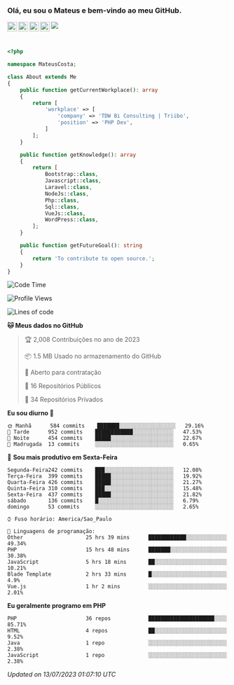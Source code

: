 
### Olá, eu sou o Mateus e bem-vindo ao meu GitHub.

<a href="https://costamateus.com.br/">
  <img align="left" alt="MLC" width="22px" src="https://www.costamateus.com.br/favicon.ico" />
</a>
<a href="https://www.linkedin.com/in/costamateus6/">
  <img align="left" alt="LinkedIn Mateus" width="22px" src="https://cdn.jsdelivr.net/npm/simple-icons@v3/icons/linkedin.svg" />
</a>
<a href="https://www.instagram.com/mateuslc6/">
  <img align="left" alt="Instagram Mateus" width="22px" src="https://cdn.jsdelivr.net/npm/simple-icons@v3/icons/instagram.svg" />
</a>
<a href="https://www.facebook.com/costamateus6/">
  <img align="left" alt="Facebook Mateus" width="22px" src="https://cdn.jsdelivr.net/npm/simple-icons@3.13.0/icons/facebook.svg" />
</a>

![](https://visitor-badge.glitch.me/badge?page_id=costamateus.costamateus)

<br />

```php
<?php

namespace MateusCosta;

class About extends Me
{
    public function getCurrentWorkplace(): array
    {
        return [
            'workplace' => [
                'company' => 'TDW Bi Consulting | Triibo',
                'position' => 'PHP Dev',
            ]
        ];
    }

    public function getKnowledge(): array
    {
        return [
            Bootstrap::class,
            Javascript::class,
            Laravel::class,
            NodeJs::class,
            Php::class,
            Sql::class,
            VueJs::class,
            WordPress::class,
        ];
    }

    public function getFutureGoal(): string
    {
        return 'To contribute to open source.';
    }
}
```

<!--START_SECTION:waka-->
![Code Time](http://img.shields.io/badge/Code%20Time-1%2C499%20hrs%2033%20mins-blue)

![Profile Views](http://img.shields.io/badge/Visualizac%C3%B5es%20do%20perfil-0-blue)

![Lines of code](https://img.shields.io/badge/Desde%20o%20Hello%20World%20eu%20escrevi--2%20Million%20linhas%20de%20c%C3%B3digo-blue)

**🐱 Meus dados no GitHub** 

> 🏆 2,008 Contribuições no ano de 2023
 > 
> 📦 1.5 MB Usado no armazenamento do GitHub 
 > 
> 💼 Aberto para contratação
 > 
> 📜 16 Repositórios Públicos 
 > 
> 🔑 34 Repositórios Privados  
 > 
**Eu sou diurno 🐤** 

```text
🌞 Manhã      584 commits    ███████░░░░░░░░░░░░░░░░░░   29.16% 
🌆 Tarde      952 commits    ████████████░░░░░░░░░░░░░   47.53% 
🌃 Noite      454 commits    █████░░░░░░░░░░░░░░░░░░░░   22.67% 
🌙 Madrugada  13 commits     ░░░░░░░░░░░░░░░░░░░░░░░░░   0.65%

```
📅 **Sou mais produtivo em Sexta-Feira** 

```text
Segunda-Feira242 commits    ███░░░░░░░░░░░░░░░░░░░░░░   12.08% 
Terça-Feira  399 commits    █████░░░░░░░░░░░░░░░░░░░░   19.92% 
Quarta-Feira 426 commits    █████░░░░░░░░░░░░░░░░░░░░   21.27% 
Quinta-Feira 310 commits    ███░░░░░░░░░░░░░░░░░░░░░░   15.48% 
Sexta-Feira  437 commits    █████░░░░░░░░░░░░░░░░░░░░   21.82% 
sábado       136 commits    █░░░░░░░░░░░░░░░░░░░░░░░░   6.79% 
domingo      53 commits     ░░░░░░░░░░░░░░░░░░░░░░░░░   2.65%

```


```text
⌚︎ Fuso horário: America/Sao_Paulo

💬 Linguagens de programação: 
Other                    25 hrs 39 mins      ████████████░░░░░░░░░░░░░   49.34% 
PHP                      15 hrs 48 mins      ███████░░░░░░░░░░░░░░░░░░   30.38% 
JavaScript               5 hrs 18 mins       ██░░░░░░░░░░░░░░░░░░░░░░░   10.21% 
Blade Template           2 hrs 33 mins       █░░░░░░░░░░░░░░░░░░░░░░░░   4.9% 
Vue.js                   1 hr 2 mins         ░░░░░░░░░░░░░░░░░░░░░░░░░   2.01%

```

**Eu geralmente programo em PHP** 

```text
PHP                      36 repos            █████████████████████░░░░   85.71% 
HTML                     4 repos             ██░░░░░░░░░░░░░░░░░░░░░░░   9.52% 
Java                     1 repo              ░░░░░░░░░░░░░░░░░░░░░░░░░   2.38% 
JavaScript               1 repo              ░░░░░░░░░░░░░░░░░░░░░░░░░   2.38%

```



 *Updated on 13/07/2023 01:07:10 UTC*
<!--END_SECTION:waka-->
